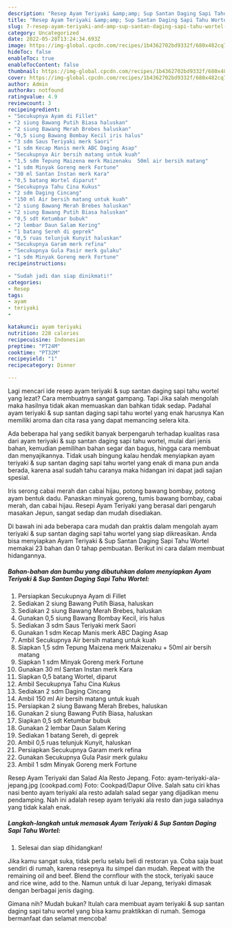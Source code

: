 ```yaml
---
description: "Resep Ayam Teriyaki &amp;amp; Sup Santan Daging Sapi Tahu Wortel Buat Buka Puasa"
title: "Resep Ayam Teriyaki &amp;amp; Sup Santan Daging Sapi Tahu Wortel Buat Buka Puasa"
slug: 7-resep-ayam-teriyaki-and-amp-sup-santan-daging-sapi-tahu-wortel-buat-buka-puasa
category: Uncategorized
date: 2022-05-28T13:24:34.693Z
image: https://img-global.cpcdn.com/recipes/1b4362702bd9332f/680x482cq70/ayam-teriyaki-sup-santan-daging-sapi-tahu-wortel-foto-resep-utama.jpg
hideToc: false
enableToc: true
enableTocContent: false
thumbnail: https://img-global.cpcdn.com/recipes/1b4362702bd9332f/680x482cq70/ayam-teriyaki-sup-santan-daging-sapi-tahu-wortel-foto-resep-utama.jpg
cover: https://img-global.cpcdn.com/recipes/1b4362702bd9332f/680x482cq70/ayam-teriyaki-sup-santan-daging-sapi-tahu-wortel-foto-resep-utama.jpg
author: Admin
authorAv: notfound
ratingvalue: 4.9
reviewcount: 3
recipeingredient:
- "Secukupnya Ayam di Fillet"
- "2 siung Bawang Putih Biasa haluskan"
- "2 siung Bawang Merah Brebes haluskan"
- "0,5 siung Bawang Bombay Kecil iris halus"
- "3 sdm Saus Teriyaki merk Saori"
- "1 sdm Kecap Manis merk ABC Daging Asap"
- "Secukupnya Air bersih matang untuk kuah"
- "1,5 sdm Tepung Maizena merk Maizenaku  50ml air bersih matang"
- "1 sdm Minyak Goreng merk Fortune"
- "30 ml Santan Instan merk Kara"
- "0,5 batang Wortel diparut"
- "Secukupnya Tahu Cina Kukus"
- "2 sdm Daging Cincang"
- "150 ml Air bersih matang untuk kuah"
- "2 siung Bawang Merah Brebes haluskan"
- "2 siung Bawang Putih Biasa haluskan"
- "0,5 sdt Ketumbar bubuk"
- "2 lembar Daun Salam Kering"
- "1 batang Sereh di geprek"
- "0,5 ruas telunjuk Kunyit haluskan"
- "Secukupnya Garam merk refina"
- "Secukupnya Gula Pasir merk gulaku"
- "1 sdm Minyak Goreng merk Fortune"
recipeinstructions:

- "Sudah jadi dan siap dinikmati!"
categories:
- Resep
tags:
- ayam
- teriyaki
- 

katakunci: ayam teriyaki  
nutrition: 228 calories
recipecuisine: Indonesian
preptime: "PT24M"
cooktime: "PT32M"
recipeyield: "1"
recipecategory: Dinner

---
```



Lagi mencari ide resep ayam teriyaki &amp; sup santan daging sapi tahu wortel yang lezat? Cara membuatnya sangat gampang. Tapi Jika salah mengolah maka hasilnya tidak akan memuaskan dan bahkan tidak sedap. Padahal ayam teriyaki &amp; sup santan daging sapi tahu wortel yang enak harusnya Kan memiliki aroma dan cita rasa yang dapat memancing selera kita.


Ada beberapa hal yang sedikit banyak berpengaruh terhadap kualitas rasa dari ayam teriyaki &amp; sup santan daging sapi tahu wortel, mulai dari jenis bahan, kemudian pemilihan bahan segar dan bagus, hingga cara membuat dan menyajikannya. Tidak usah bingung kalau hendak menyiapkan ayam teriyaki &amp; sup santan daging sapi tahu wortel yang enak di mana pun anda berada, karena asal sudah tahu caranya maka hidangan ini dapat jadi sajian spesial.

Iris serong cabai merah dan cabai hijau, potong bawang bombay, potong ayam bentuk dadu. Panaskan minyak goreng, tumis bawang bombay, cabai merah, dan cabai hijau. Resepi Ayam Teriyaki yang berasal dari pengaruh masakan Jepun, sangat sedap dan mudah disediakan.


Di bawah ini ada beberapa cara mudah dan praktis dalam mengolah ayam teriyaki &amp; sup santan daging sapi tahu wortel yang siap dikreasikan. Anda bisa menyiapkan Ayam Teriyaki &amp; Sup Santan Daging Sapi Tahu Wortel memakai 23 bahan dan 0 tahap pembuatan. Berikut ini cara dalam membuat hidangannya.

<!--inarticleads1-->

##### Bahan-bahan dan bumbu yang dibutuhkan dalam menyiapkan Ayam Teriyaki &amp; Sup Santan Daging Sapi Tahu Wortel:

1. Persiapkan Secukupnya Ayam di Fillet
1. Sediakan 2 siung Bawang Putih Biasa, haluskan
1. Sediakan 2 siung Bawang Merah Brebes, haluskan
1. Gunakan 0,5 siung Bawang Bombay Kecil, iris halus
1. Sediakan 3 sdm Saus Teriyaki merk Saori
1. Gunakan 1 sdm Kecap Manis merk ABC Daging Asap
1. Ambil Secukupnya Air bersih matang untuk kuah
1. Siapkan 1,5 sdm Tepung Maizena merk Maizenaku + 50ml air bersih matang
1. Siapkan 1 sdm Minyak Goreng merk Fortune
1. Gunakan 30 ml Santan Instan merk Kara
1. Siapkan 0,5 batang Wortel, diparut
1. Ambil Secukupnya Tahu Cina Kukus
1. Sediakan 2 sdm Daging Cincang
1. Ambil 150 ml Air bersih matang untuk kuah
1. Persiapkan 2 siung Bawang Merah Brebes, haluskan
1. Gunakan 2 siung Bawang Putih Biasa, haluskan
1. Siapkan 0,5 sdt Ketumbar bubuk
1. Gunakan 2 lembar Daun Salam Kering
1. Sediakan 1 batang Sereh, di geprek
1. Ambil 0,5 ruas telunjuk Kunyit, haluskan
1. Persiapkan Secukupnya Garam merk refina
1. Gunakan Secukupnya Gula Pasir merk gulaku
1. Ambil 1 sdm Minyak Goreng merk Fortune


Resep Ayam Teriyaki dan Salad Ala Resto Jepang. Foto: ayam-teriyaki-ala-jepang.jpg (cookpad.com) Foto: Cookpad/Dapur Olive. Salah satu ciri khas nasi bento ayam teriyaki ala resto adalah salad segar yang dijadikan menu pendamping. Nah ini adalah resep ayam teriyaki ala resto dan juga saladnya yang tidak kalah enak. 

<!--inarticleads2-->

##### Langkah-langkah untuk memasak Ayam Teriyaki &amp; Sup Santan Daging Sapi Tahu Wortel:


1. Selesai dan siap dihidangkan!

Jika kamu sangat suka, tidak perlu selalu beli di restoran ya. Coba saja buat sendiri di rumah, karena resepnya itu simpel dan mudah. Repeat with the remaining oil and beef. Blend the cornflour with the stock, teriyaki sauce and rice wine, add to the. Namun untuk di luar Jepang, teriyaki dimasak dengan berbagai jenis daging. 

Gimana nih? Mudah bukan? Itulah cara membuat ayam teriyaki &amp; sup santan daging sapi tahu wortel yang bisa kamu praktikkan di rumah. Semoga bermanfaat dan selamat mencoba!
